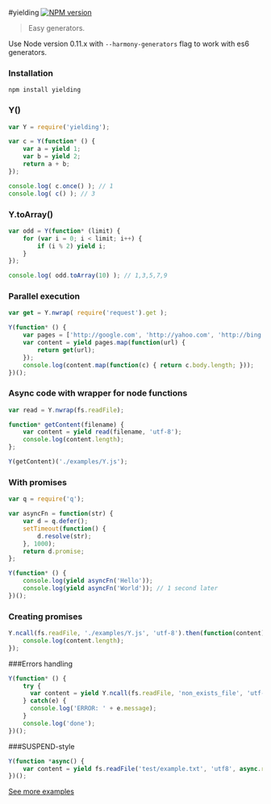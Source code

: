 #yielding [![NPM version][npm-image]][npm-url]
> Easy generators.

Use Node version 0.11.x with `--harmony-generators` flag to work with es6 generators.
### Installation
```
npm install yielding
```
### Y()
```js
var Y = require('yielding');

var c = Y(function* () {
    var a = yield 1;
    var b = yield 2;
    return a + b;
});

console.log( c.once() ); // 1
console.log( c() ); // 3
```
### Y.toArray()
```js
var odd = Y(function* (limit) {
    for (var i = 0; i < limit; i++) {
        if (i % 2) yield i;
    }
});

console.log( odd.toArray(10) ); // 1,3,5,7,9
```
### Parallel execution
```js
var get = Y.nwrap( require('request').get );

Y(function* () {
    var pages = ['http://google.com', 'http://yahoo.com', 'http://bing.com'];
    var content = yield pages.map(function(url) {
        return get(url);
    });
    console.log(content.map(function(c) { return c.body.length; }));
})();
```
### Async code with wrapper for node functions
```js
var read = Y.nwrap(fs.readFile);

function* getContent(filename) {
    var content = yield read(filename, 'utf-8');
    console.log(content.length);
};

Y(getContent)('./examples/Y.js');
```
### With promises
```js
var q = require('q');

var asyncFn = function(str) {
    var d = q.defer();
    setTimeout(function() {
        d.resolve(str);
    }, 1000);
    return d.promise;
};

Y(function* () {
    console.log(yield asyncFn('Hello'));
    console.log(yield asyncFn('World')); // 1 second later
})();
```
### Creating promises
```js
Y.ncall(fs.readFile, './examples/Y.js', 'utf-8').then(function(content) {
    console.log(content.length);
});
```
###Errors handling
```js
Y(function* () {
    try { 
      var content = yield Y.ncall(fs.readFile, 'non_exists_file', 'utf-8');
    } catch(e) {
      console.log('ERROR: ' + e.message);
    }
    console.log('done');
})();
```
###SUSPEND-style
```js
Y(function *async() {
    var content = yield fs.readFile('test/example.txt', 'utf8', async.resume);
})();
```
[See more examples](https://github.com/mikach/yielding/tree/master/examples)

[npm-url]: https://npmjs.org/package/yielding
[npm-image]: https://badge.fury.io/js/yielding.png
